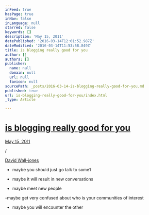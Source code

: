 ```yaml
---
inFeed: true
hasPage: true
inNav: false
inLanguage: null
starred: false
keywords: []
description: 'May 15, 2011'
datePublished: '2016-03-14T12:01:52.987Z'
dateModified: '2016-03-14T11:53:58.849Z'
title: is blogging really good for you
author: []
authors: []
publisher:
  name: null
  domain: null
  url: null
  favicon: null
sourcePath: _posts/2016-03-14-is-blogging-really-good-for-you.md
published: true
url: is-blogging-really-good-for-you/index.html
_type: Article

---
```

# [is blogging really good for you][0]

[May 15, 2011][0]

/  

[David Wall-jones][1]

- maybe you should just go talk to some1

- maybe it will result in new conversations

- maybe meet new people

-maybe get very confused about who is your communities of interest

- maybe you will encounter the other

[0]: https://david-walljones.squarespace.com/journal/2011/5/15/is-blogging-really-good-for-you.html
[1]: https://david-walljones.squarespace.com/journal/?author=50d0471ae4b06ad5a9feb960